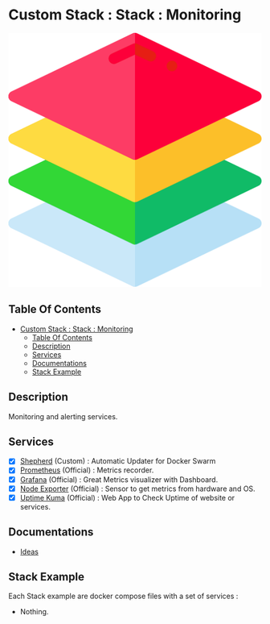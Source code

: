 # Custom Stack : Stack : Monitoring

![Icon](../../icon.png)

## Table Of Contents

- [Custom Stack : Stack : Monitoring](#custom-stack--stack--monitoring)
  - [Table Of Contents](#table-of-contents)
  - [Description](#description)
  - [Services](#services)
  - [Documentations](#documentations)
  - [Stack Example](#stack-example)

## Description

Monitoring and alerting services.

## Services

- [X] [Shepherd](https://github.com/containrrr/shepherd) (Custom) : Automatic Updater for Docker Swarm
- [X] [Prometheus](https://prometheus.io/) (Official) : Metrics recorder.
- [X] [Grafana](https://grafana.com/) (Official) : Great Metrics visualizer with Dashboard.
- [X] [Node Exporter](https://github.com/prometheus/node_exporter) (Official) : Sensor to get metrics from hardware and OS.
- [X] [Uptime Kuma](https://github.com/louislam/uptime-kuma) (Official) : Web App to Check Uptime of website or services.

## Documentations

- [Ideas](./docs/ideas.md)

## Stack Example

Each Stack example are docker compose files with a set of services :

- Nothing.
